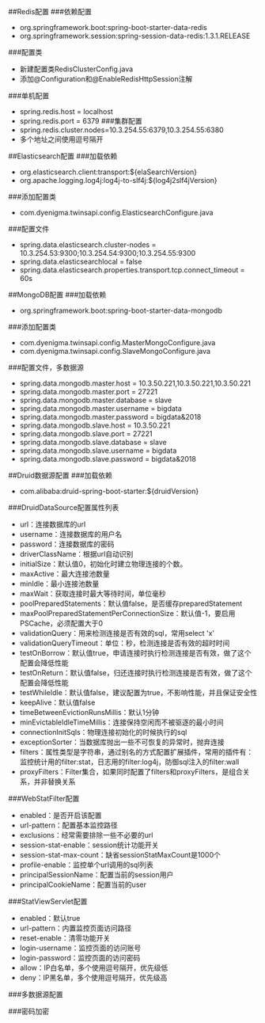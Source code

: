 ##Redis配置
###依赖配置
- org.springframework.boot:spring-boot-starter-data-redis
- org.springframework.session:spring-session-data-redis:1.3.1.RELEASE

###配置类
- 新建配置类RedisClusterConfig.java
- 添加@Configuration和@EnableRedisHttpSession注解

###单机配置
- spring.redis.host = localhost
- spring.redis.port = 6379
###集群配置
- spring.redis.cluster.nodes=10.3.254.55:6379,10.3.254.55:6380
- 多个地址之间使用逗号隔开
 
##Elasticsearch配置
###加载依赖
- org.elasticsearch.client:transport:${elaSearchVersion}
- org.apache.logging.log4j:log4j-to-slf4j:${log4j2slf4jVersion}

###添加配置类
- com.dyenigma.twinsapi.config.ElasticsearchConfigure.java

###配置文件
- spring.data.elasticsearch.cluster-nodes = 10.3.254.53:9300;10.3.254.54:9300;10.3.254.55:9300
- spring.data.elasticsearchlocal = false
- spring.data.elasticsearch.properties.transport.tcp.connect_timeout = 60s

##MongoDB配置
###加载依赖
- org.springframework.boot:spring-boot-starter-data-mongodb

###添加配置类
- com.dyenigma.twinsapi.config.MasterMongoConfigure.java
- com.dyenigma.twinsapi.config.SlaveMongoConfigure.java

###配置文件，多数据源
- spring.data.mongodb.master.host = 10.3.50.221,10.3.50.221,10.3.50.221
- spring.data.mongodb.master.port = 27221
- spring.data.mongodb.master.database = slave
- spring.data.mongodb.master.username = bigdata
- spring.data.mongodb.master.password = bigdata&2018
- spring.data.mongodb.slave.host = 10.3.50.221
- spring.data.mongodb.slave.port = 27221
- spring.data.mongodb.slave.database = slave
- spring.data.mongodb.slave.username = bigdata
- spring.data.mongodb.slave.password = bigdata&2018

##Druid数据源配置
###加载依赖
- com.alibaba:druid-spring-boot-starter:${druidVersion}

###DruidDataSource配置属性列表
- url：连接数据库的url
- username：连接数据库的用户名
- password：连接数据库的密码
- driverClassName：根据url自动识别
- initialSize：默认值0，初始化时建立物理连接的个数。
- maxActive：最大连接池数量
- minIdle：最小连接池数量
- maxWait：获取连接时最大等待时间，单位毫秒
- poolPreparedStatements：默认值false，是否缓存preparedStatement
- maxPoolPreparedStatementPerConnectionSize：默认值-1，要启用PSCache，必须配置大于0
- validationQuery：用来检测连接是否有效的sql，常用select 'x'
- validationQueryTimeout：单位：秒，检测连接是否有效的超时时间
- testOnBorrow：默认值true，申请连接时执行检测连接是否有效，做了这个配置会降低性能
- testOnReturn：默认值false，归还连接时执行检测连接是否有效，做了这个配置会降低性能
- testWhileIdle：默认值false，建议配置为true，不影响性能，并且保证安全性
- keepAlive：默认值false
- timeBetweenEvictionRunsMillis：默认1分钟
- minEvictableIdleTimeMillis：连接保持空闲而不被驱逐的最小时间
- connectionInitSqls：物理连接初始化的时候执行的sql
- exceptionSorter：当数据库抛出一些不可恢复的异常时，抛弃连接
- filters：属性类型是字符串，通过别名的方式配置扩展插件，常用的插件有：监控统计用的filter:stat，日志用的filter:log4j，防御sql注入的filter:wall
- proxyFilters：Filter集合，如果同时配置了filters和proxyFilters，是组合关系，并非替换关系

###WebStatFilter配置
-  enabled：是否开启该配置
-  url-pattern：配置基本监控路径
-  exclusions：经常需要排除一些不必要的url
-  session-stat-enable：session统计功能开关
-  session-stat-max-count：缺省sessionStatMaxCount是1000个
-  profile-enable：监控单个url调用的sql列表
-  principalSessionName：配置当前的session用户
-  principalCookieName：配置当前的user

###StatViewServlet配置
- enabled：默认true
- url-pattern：内置监控页面访问路径
- reset-enable：清零功能开关
- login-username：监控页面的访问账号
- login-password：监控页面的访问密码
- allow：IP白名单，多个使用逗号隔开，优先级低
- deny：IP黑名单，多个使用逗号隔开，优先级高

###多数据源配置


###密码加密